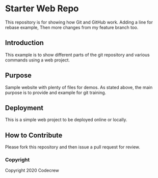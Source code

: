 # Starter Web Repo

This repository is for showing how Git and GitHub work.
Adding a line for rebase example,
Then more changes from my feature branch too.

## Introduction

This example is to show different parts of the git repository and various commands using a web project.

## Purpose

Sample website with plenty of files for demos. As stated above, the main purpose is to provide and example for git training.

## Deployment

This is a simple web project to be deployed online or locally.

## How to Contribute

Please fork this repository and then issue a pull request for review.

### Copyright

Copyright 2020 Codecrew